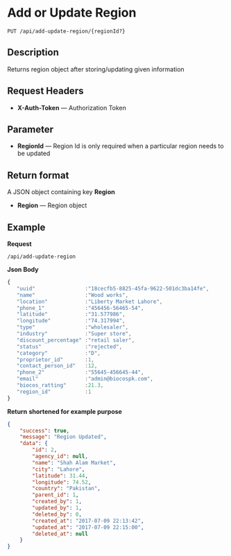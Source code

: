 # Add or Update Region

    PUT /api/add-update-region/{regionId?}

## Description
Returns region object after storing/updating given information 

## Request Headers
- **X-Auth-Token** — Authorization Token

## Parameter
- **RegionId** — Region Id is only required when a particular region needs to be updated

## Return format
A JSON object containing key **Region** 

- **Region**  — Region object


## Example
**Request**

    /api/add-update-region

**Json Body**
```javascript
{  
   "uuid"                :"18cecfb5-8825-45fa-9622-501dc3ba14fe",
   "name"                :"Wood works",
   "location"            :"Liberty Market Lahore",
   "phone_1"             :"456456-56465-54",
   "latitude"            :"31.577986",
   "longitude"           :"74.317994",
   "type"                :"wholesaler",
   "industry"            :"Super store",
   "discount_percentage" :"retail saler",
   "status"              :"rejected",
   "category"            :"D",
   "proprietor_id"       :1,
   "contact_person_id"   :12,
   "phone_2"             :"55645-456645-44",
   "email"               :"admin@biocospk.com",
   "biocos_ratting"      :21.3,
   "region_id"           :1
}
```

**Return** __shortened for example purpose__
``` json
{
    "success": true,
    "message": "Region Updated",
    "data": {
        "id": 2,
        "agency_id": null,
        "name": "Shah Alam Market",
        "city": "Lahore",
        "latitude": 31.44,
        "longitude": 74.52,
        "country": "Pakistan",
        "parent_id": 1,
        "created_by": 1,
        "updated_by": 1,
        "deleted_by": 0,
        "created_at": "2017-07-09 22:13:42",
        "updated_at": "2017-07-09 22:15:00",
        "deleted_at": null
    }
}
```